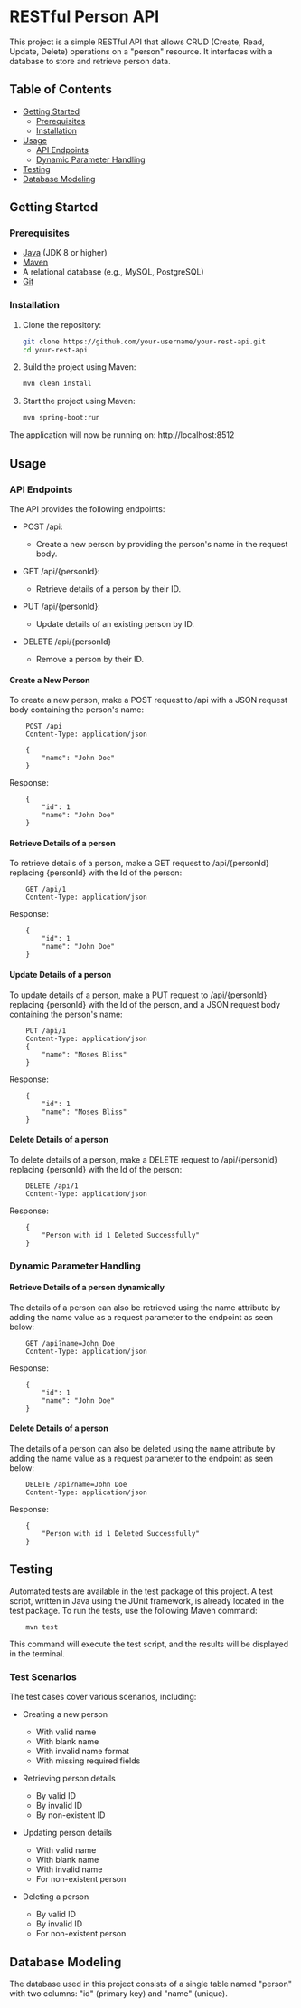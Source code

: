 # RESTful Person API

This project is a simple RESTful API that allows CRUD (Create, Read, Update, Delete) operations on a "person" resource. It interfaces with a database to store and retrieve person data.

## Table of Contents
- [Getting Started](#getting-started)
    - [Prerequisites](#prerequisites)
    - [Installation](#installation)
- [Usage](#usage)
    - [API Endpoints](#api-endpoints)
    - [Dynamic Parameter Handling](#dynamic-parameter-handling)
- [Testing](#testing)
- [Database Modeling](#database-modeling)

## Getting Started

### Prerequisites
- [Java](https://www.java.com/) (JDK 8 or higher)
- [Maven](https://maven.apache.org/)
- A relational database (e.g., MySQL, PostgreSQL)
- [Git](https://git-scm.com/)

### Installation

1. Clone the repository:

   ```bash
   git clone https://github.com/your-username/your-rest-api.git
   cd your-rest-api

2. Build the project using Maven: 
    ```bash
   mvn clean install
   
3. Start the project using Maven:
    ```bash
   mvn spring-boot:run
   
The application will now be running on:  http://localhost:8512



## Usage
### API Endpoints

The API provides the following endpoints:

- POST /api:
    - Create a new person by providing the person's name in the request body.

- GET /api/{personId}:
    - Retrieve details of a person by their ID.

- PUT /api/{personId}:
    - Update details of an existing person by ID.

- DELETE /api/{personId}
    - Remove a person by their ID.

#### Create a New Person

To create a new person, make a POST request to /api with a JSON request body containing the person's name:
    

        POST /api
        Content-Type: application/json
        
        {
            "name": "John Doe"
        }


Response:

        {
            "id": 1
            "name": "John Doe"
        }


#### Retrieve Details of a person

To retrieve details of a person, make a GET request to /api/{personId} replacing {personId} with the Id of the person:


        GET /api/1
        Content-Type: application/json
        


Response:

        {
            "id": 1
            "name": "John Doe"
        }

#### Update Details of a person

To update details of a person, make a PUT request to /api/{personId} replacing {personId} with the Id of the person, and a JSON request body containing the person's name:


        PUT /api/1
        Content-Type: application/json
        {
            "name": "Moses Bliss"
        }




Response:

        {
            "id": 1
            "name": "Moses Bliss"
        }

#### Delete Details of a person

To delete details of a person, make a DELETE request to /api/{personId} replacing {personId} with the Id of the person:


        DELETE /api/1
        Content-Type: application/json



Response:

        {
            "Person with id 1 Deleted Successfully"
        }

### Dynamic Parameter Handling
#### Retrieve Details of a person dynamically

The details of a person can also be retrieved using the name attribute by adding the name value as a request parameter to the endpoint as seen below:


        GET /api?name=John Doe
        Content-Type: application/json



Response:

        {
            "id": 1
            "name": "John Doe"
        }
#### Delete Details of a person

The details of a person can also be deleted using the name attribute by adding the name value as a request parameter to the endpoint as seen below:


        DELETE /api?name=John Doe
        Content-Type: application/json



Response:

        {
            "Person with id 1 Deleted Successfully"
        }

## Testing
Automated tests are available in the test package of this project. A test script, written in Java using the JUnit framework, is already located in the test package. To run the tests, use the following Maven command:
        
        mvn test

This command will execute the test script, and the results will be displayed in the terminal.

### Test Scenarios

The test cases cover various scenarios, including:

- Creating a new person
    - With valid name
    - With blank name
    - With invalid name format
    - With missing required fields

- Retrieving person details
    - By valid ID
    - By invalid ID
    - By non-existent ID

- Updating person details
    - With valid name
    - With blank name
    - With invalid name
    - For non-existent person

- Deleting a person
    - By valid ID
    - By invalid ID
    - For non-existent person


## Database Modeling
The database used in this project consists of a single table named "person" with two columns: "id" (primary key) and "name" (unique).

